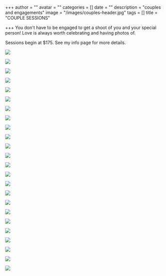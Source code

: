 +++
author = ""
avatar = ""
categories = []
date = ""
description = "couples and engagements"
image = "/images/couples-header.jpg"
tags = []
title = "COUPLE SESSIONS"

+++
You don't have to be engaged to get a shoot of you and your special person!  Love is always worth celebrating and having photos of.

Sessions begin at $175.  See my info page for more details.

![](/images/beach-engagment-photo-session.jpg)

![](/images/engagment-photographer-beach-fort-myers.jpg)

![](/images/rooftop-parking-garage-engagement-florida.jpg)

![](/images/rooftop-downtown-couple-session-tampa.jpg)

![](/images/downtown-couple-photography-fort-myers.jpg)

![](/images/tampa-engagement-photography.jpg)

![](/images/florida-couple-photographer.jpg)

![](/images/tampa-couples-session.jpg)

![](/images/tampa-couples-photography.jpg)

![](/images/downtown-naples-fort-myers-beach-photographer.jpg)

![](/images/indoor-couple-photography-naples.jpg)

![](/images/florida-engagement-photographer.jpg)

![](/images/southwest-florida-engagment-photography.jpg)

![](/images/sunset-engagement-photoshoot-fort-myers-naples.jpg)

![](/images/outdoor-florida-couple-engagment-photographer.jpg)

![](/images/tampa-couples-sessions-outdoor.jpg)

![](/images/tampa-bay-couples-photography.jpg)

![](/images/tampa-couple-photographer-outdoors.jpg)

![](/images/tampa-engagement-shoot-outdoor.jpg)

![](/images/tampa-couples-engagement.jpg)

![](/images/outdoor-couple-engagment-shoot.jpg)

![](/images/tampa-bay-couple-session.jpg)

![](/images/tampa-couples-engagements.jpg)

![](/images/tampa-couples-engagement-photographer.jpg)